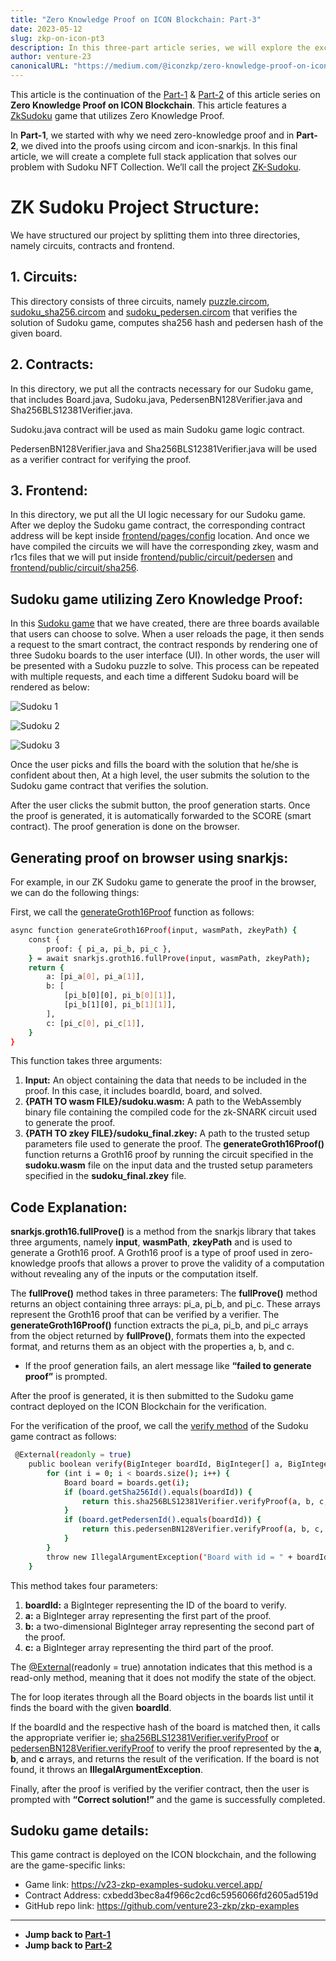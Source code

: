 ```yaml
---
title: "Zero Knowledge Proof on ICON Blockchain: Part-3"
date: 2023-05-12
slug: zkp-on-icon-pt3
description: In this three-part article series, we will explore the exciting world of zero-knowledge proofs (ZKPs) and how they can be used on the ICON blockchain. In particular, will use the Sudoku as an example to provide an overview of ZKPs, how they work, and their benefits.
author: venture-23
canonicalURL: "https://medium.com/@iconzkp/zero-knowledge-proof-on-icon-blockchain-part-3-5d45849ccf2e"
---
```


This article is the continuation of the [Part-1](https://icon.community/learn/zkp-on-icon-pt1) & [Part-2](https://icon.community/learn/zkp-on-icon-pt2) of this article series on **Zero Knowledge Proof on ICON Blockchain**. This article features a [ZkSudoku](https://v23-zkp-examples-sudoku.vercel.app/) game that utilizes Zero Knowledge Proof.

In **Part-1**, we started with why we need zero-knowledge proof and in **Part-2**, we dived into the proofs using circom and icon-snarkjs. In this final article, we will create a complete full stack application that solves our problem with Sudoku NFT Collection. We’ll call the project [ZK-Sudoku](https://v23-zkp-examples-sudoku.vercel.app/).

# ZK Sudoku Project Structure:
We have structured our project by splitting them into three directories, namely circuits, contracts and frontend.

## 1. Circuits:
This directory consists of three circuits, namely [puzzle.circom](https://github.com/venture23-zkp/zkp-examples/blob/main/apps/sudoku/circuits/puzzle.circom), [sudoku_sha256.circom](https://github.com/venture23-zkp/zkp-examples/blob/main/apps/sudoku/circuits/sudoku_sha256.circom) and [sudoku_pedersen.circom](https://github.com/venture23-zkp/zkp-examples/blob/main/apps/sudoku/circuits/sudoku_pedersen.circom) that verifies the solution of Sudoku game, computes sha256 hash and pedersen hash of the given board.

## 2. Contracts:
In this directory, we put all the contracts necessary for our Sudoku game, that includes Board.java, Sudoku.java, PedersenBN128Verifier.java and Sha256BLS12381Verifier.java.

Sudoku.java contract will be used as main Sudoku game logic contract.

PedersenBN128Verifier.java and Sha256BLS12381Verifier.java will be used as a verifier contract for verifying the proof.

## 3. Frontend:
In this directory, we put all the UI logic necessary for our Sudoku game. After we deploy the Sudoku game contract, the corresponding contract address will be kept inside [frontend/pages/config](https://github.com/venture23-zkp/zkp-examples/tree/main/apps/sudoku/frontend/pages/config) location. And once we have compiled the circuits we will have the corresponding zkey, wasm and r1cs files that we will put inside [frontend/public/circuit/pedersen](https://github.com/venture23-zkp/zkp-examples/tree/main/apps/sudoku/frontend/public/circuit/pedersen) and [frontend/public/circuit/sha256](https://github.com/venture23-zkp/zkp-examples/tree/main/apps/sudoku/frontend/public/circuit/sha256).

## Sudoku game utilizing Zero Knowledge Proof:
In this [Sudoku game](https://v23-zkp-examples-sudoku.vercel.app/) that we have created, there are three boards available that users can choose to solve. When a user reloads the page, it then sends a request to the smart contract, the contract responds by rendering one of three Sudoku boards to the user interface (UI). In other words, the user will be presented with a Sudoku puzzle to solve. This process can be repeated with multiple requests, and each time a different Sudoku board will be rendered as below:

![Sudoku 1](/images/sudoku_1.png "Board before the user fills the correct solution")

![Sudoku 2](/images/sudoku_2.png "Solved board before the user clicks on Verify button")

![Sudoku 3](/images/sudoku_3.png "Solution correctly verified")


Once the user picks and fills the board with the solution that he/she is confident about then, At a high level, the user submits the solution to the Sudoku game contract that verifies the solution.

After the user clicks the submit button, the proof generation starts. Once the proof is generated, it is automatically forwarded to the SCORE (smart contract). The proof generation is done on the browser.

## Generating proof on browser using snarkjs:
For example, in our ZK Sudoku game to generate the proof in the browser, we can do the following things:

First, we call the [generateGroth16Proof](https://github.com/venture23-zkp/zkp-examples/blob/main/apps/sudoku/frontend/pages/index.js#L34) function as follows:
```bash
async function generateGroth16Proof(input, wasmPath, zkeyPath) {
    const {
        proof: { pi_a, pi_b, pi_c },
    } = await snarkjs.groth16.fullProve(input, wasmPath, zkeyPath);
    return {
        a: [pi_a[0], pi_a[1]],
        b: [
            [pi_b[0][0], pi_b[0][1]],
            [pi_b[1][0], pi_b[1][1]],
        ],
        c: [pi_c[0], pi_c[1]],
    }
}
```
This function takes three arguments:

1. **Input:** An object containing the data that needs to be included in the proof. In this case, it includes boardId, board, and solved.
2. **{PATH TO wasm FILE}/sudoku.wasm:** A path to the WebAssembly binary file containing the compiled code for the zk-SNARK circuit used to generate the proof.
3. **{PATH TO zkey FILE}/sudoku_final.zkey:** A path to the trusted setup parameters file used to generate the proof.
The **generateGroth16Proof()** function returns a Groth16 proof by running the circuit specified in the **sudoku.wasm** file on the input data and the trusted setup parameters specified in the **sudoku_final.zkey** file.

## Code Explanation:
**snarkjs.groth16.fullProve()** is a method from the snarkjs library that takes three arguments, namely **input**, **wasmPath**, **zkeyPath** and is used to generate a Groth16 proof. A Groth16 proof is a type of proof used in zero-knowledge proofs that allows a prover to prove the validity of a computation without revealing any of the inputs or the computation itself.

The **fullProve()** method takes in three parameters: The **fullProve()** method returns an object containing three arrays: pi_a, pi_b, and pi_c. These arrays represent the Groth16 proof that can be verified by a verifier. The **generateGroth16Proof()** function extracts the pi_a, pi_b, and pi_c arrays from the object returned by **fullProve()**, formats them into the expected format, and returns them as an object with the properties a, b, and c.

* If the proof generation fails, an alert message like **“failed to generate proof”** is prompted.

After the proof is generated, it is then submitted to the Sudoku game contract deployed on the ICON Blockchain for the verification.

For the verification of the proof, we call the [verify method](https://github.com/venture23-zkp/zkp-examples/blob/main/apps/sudoku/frontend/pages/index.js#L207) of the Sudoku game contract as follows:
```bash
 @External(readonly = true)
    public boolean verify(BigInteger boardId, BigInteger[] a, BigInteger[][] b, BigInteger[] c) {
        for (int i = 0; i < boards.size(); i++) {
            Board board = boards.get(i);
            if (board.getSha256Id().equals(boardId)) {
                return this.sha256BLS12381Verifier.verifyProof(a, b, c, new BigInteger[]{boardId});
            }
            if (board.getPedersenId().equals(boardId)) {
                return this.pedersenBN128Verifier.verifyProof(a, b, c, new BigInteger[]{boardId});
            }
        }
        throw new IllegalArgumentException("Board with id = " + boardId + " does not exist!");
    }
```	
This method takes four parameters:

1. **boardId:** a BigInteger representing the ID of the board to verify.
2. **a:** a BigInteger array representing the first part of the proof.
3. **b:** a two-dimensional BigInteger array representing the second part of the proof.
4. **c:** a BigInteger array representing the third part of the proof.

The [@External](http://twitter.com/External)(readonly = true) annotation indicates that this method is a read-only method, meaning that it does not modify the state of the object.

The for loop iterates through all the Board objects in the boards list until it finds the board with the given **boardId**.

If the boardId and the respective hash of the board is matched then, it calls the appropriate verifier ie; [sha256BLS12381Verifier.verifyProof](https://github.com/venture23-zkp/zkp-examples/blob/main/apps/sudoku/contracts/contracts/src/main/java/io/venture23zkp/sudoku/Sha256BLS12381Verifier.java#L254) or [pedersenBN128Verifier.verifyProof](https://github.com/venture23-zkp/zkp-examples/blob/main/apps/sudoku/contracts/contracts/src/main/java/io/venture23zkp/sudoku/PedersenBN128Verifier.java#L243) to verify the proof represented by the **a**, **b**, and **c** arrays, and returns the result of the verification. If the board is not found, it throws an **IllegalArgumentException**.

Finally, after the proof is verified by the verifier contract, then the user is prompted with **“Correct solution!”** and the game is successfully completed.

## Sudoku game details:
This game contract is deployed on the ICON blockchain, and the following are the game-specific links:

* Game link: https://v23-zkp-examples-sudoku.vercel.app/
* Contract Address: cxbedd3bec8a4f966c2cd6c5956066fd2605ad519d
* GitHub repo link: https://github.com/venture23-zkp/zkp-examples

---

- **Jump back to [Part-1](/tutorials/zkp-on-icon-pt1/)**
- **Jump back to [Part-2](/tutorials/zkp-on-icon-pt2/)**